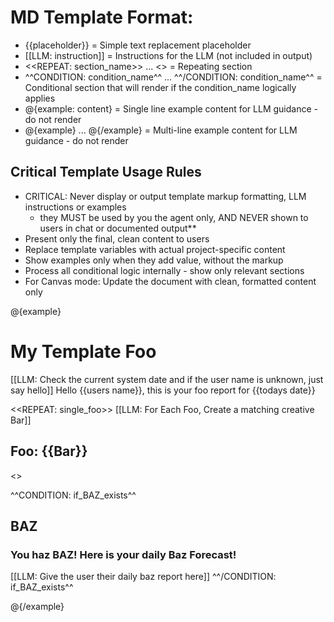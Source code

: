 # MD Template Format:

- {{placeholder}} = Simple text replacement placeholder
- [[LLM: instruction]] = Instructions for the LLM (not included in output)
- <<REPEAT: section_name>> ... <</REPEAT>> = Repeating section
- ^^CONDITION: condition_name^^ ... ^^/CONDITION: condition_name^^ = Conditional section that will
  render if the condition_name logically applies
- @{example: content} = Single line example content for LLM guidance - do not render
- @{example} ... @{/example} = Multi-line example content for LLM guidance - do not render

## Critical Template Usage Rules

- CRITICAL: Never display or output template markup formatting, LLM instructions or examples
  - they MUST be used by you the agent only, AND NEVER shown to users in chat or documented
    output\*\*
- Present only the final, clean content to users
- Replace template variables with actual project-specific content
- Show examples only when they add value, without the markup
- Process all conditional logic internally - show only relevant sections
- For Canvas mode: Update the document with clean, formatted content only

@{example}

# My Template Foo

[[LLM: Check the current system date and if the user name is unknown, just say hello]] Hello
{{users name}}, this is your foo report for {{todays date}}

<<REPEAT: single_foo>> [[LLM: For Each Foo, Create a matching creative Bar]]

## Foo: {{Bar}}

<</REPEAT>>

^^CONDITION: if_BAZ_exists^^

## BAZ

### You haz BAZ! Here is your daily Baz Forecast!

[[LLM: Give the user their daily baz report here]] ^^/CONDITION: if_BAZ_exists^^

@{/example}
